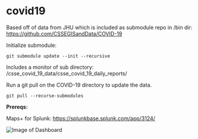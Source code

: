 # covid19

Based off of data from JHU which is included as submodule repo in /bin dir: https://github.com/CSSEGISandData/COVID-19 

Initialize submodule:

```git submodule update --init --recursive```

Includes a monitor of sub directory: /csse_covid_19_data/csse_covid_19_daily_reports/

Run a git pull on the COVID-19 directory to update the data.

```git pull --recurse-submodules```

**Prereqs:**

Maps+ for Splunk: https://splunkbase.splunk.com/app/3124/

![Image of Dashboard](https://github.com/benwalthall/covid19/blob/master/static/CoronavirusDashboards.png?raw=true)